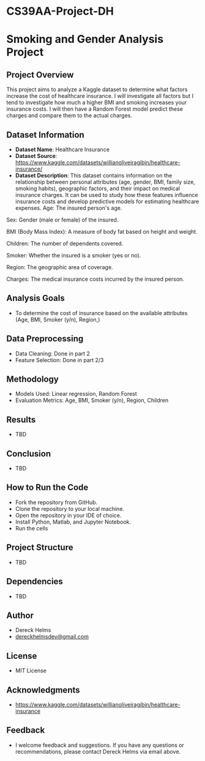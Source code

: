 # CS39AA-Project-DH

# Smoking and Gender Analysis Project

## Project Overview

This project aims to analyze a Kaggle dataset to determine what factors increase the cost of healthcare insurance. I will investigate all factors but I tend to investigate how much a higher BMI and smoking increases your insurance costs. I will then have a Random Forest model predict these charges and compare them to the actual charges. 

## Dataset Information

- **Dataset Name**: Healthcare Insurance
- **Dataset Source**: https://www.kaggle.com/datasets/willianoliveiragibin/healthcare-insurance/
- **Dataset Description**: This dataset contains information on the relationship between personal attributes (age, gender, BMI, family size, smoking habits), geographic factors, and their impact on medical insurance charges. It can be used to study how these features influence insurance costs and develop predictive models for estimating healthcare expenses.
Age: The insured person's age.

Sex: Gender (male or female) of the insured.

BMI (Body Mass Index): A measure of body fat based on height and weight.

Children: The number of dependents covered.

Smoker: Whether the insured is a smoker (yes or no).

Region: The geographic area of coverage.

Charges: The medical insurance costs incurred by the insured person.

## Analysis Goals

- To determine the cost of insurance based on the available attributes (Age, BMI, Smoker (y/n), Region,)


## Data Preprocessing

- Data Cleaning: Done in part 2
- Feature Selection: Done in part 2/3

## Methodology

- Models Used: Linear regression, Random Forest
- Evaluation Metrics: Age, BMI, Smoker (y/n), Region, Children
## Results

- TBD

## Conclusion

- TBD

## How to Run the Code

- Fork the repository from GitHub.
- Clone the repository to your local machine.
- Open the repository in your IDE of choice.
- Install Python, Matlab, and Jupyter Notebook.
- Run the cells

## Project Structure

- TBD

## Dependencies

- TBD

## Author

- Dereck Helms
- dereckhelmsdev@gmail.com

## License

- MIT License

## Acknowledgments

- https://www.kaggle.com/datasets/willianoliveiragibin/healthcare-insurance


## Feedback

- I welcome feedback and suggestions. If you have any questions or recommendations, please contact Dereck Helms via email above.


